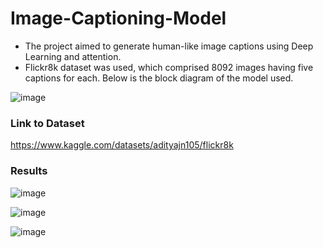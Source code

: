 # Image-Captioning-Model

- The project aimed to generate human-like image captions using Deep Learning and attention.
- Flickr8k dataset was used, which comprised 8092 images having five captions for each.
Below is the block diagram of the model used.

![image](https://user-images.githubusercontent.com/103813206/182954322-13c9a113-4cb3-4df1-86d5-2523ba956c58.png)

### Link to Dataset
https://www.kaggle.com/datasets/adityajn105/flickr8k

### Results

![image](https://user-images.githubusercontent.com/103813206/182971373-10aee0e0-cd74-478d-b8fa-309ba92ce634.png)

![image](https://user-images.githubusercontent.com/103813206/182971603-a4ae2095-f235-4c62-942d-29acd9a9e794.png)

![image](https://user-images.githubusercontent.com/103813206/182971763-db798042-0192-4060-a972-6a13c06a335d.png)








